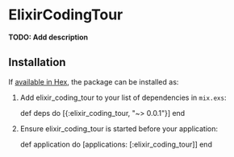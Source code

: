 # ElixirCodingTour

**TODO: Add description**

## Installation

If [available in Hex](https://hex.pm/docs/publish), the package can be installed as:

  1. Add elixir_coding_tour to your list of dependencies in `mix.exs`:

        def deps do
          [{:elixir_coding_tour, "~> 0.0.1"}]
        end

  2. Ensure elixir_coding_tour is started before your application:

        def application do
          [applications: [:elixir_coding_tour]]
        end
